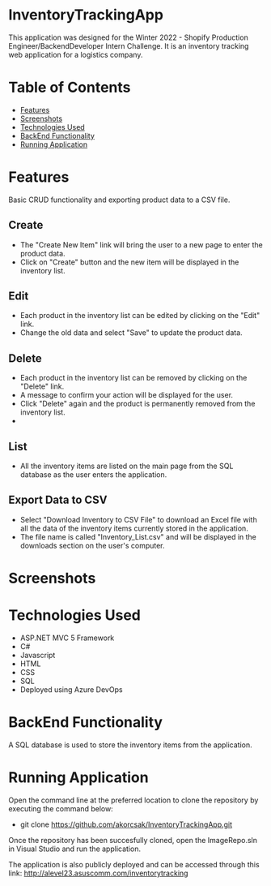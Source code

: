 # InventoryTrackingApp
This application was designed for the Winter 2022 - Shopify Production Engineer/BackendDeveloper Intern Challenge. It is an inventory tracking web application for a logistics company.

# Table of Contents
* [Features](#features)
* [Screenshots](#screenshots)
* [Technologies Used](#technologies-used)
* [BackEnd Functionality](#backend-functionality)
* [Running Application](#running-application)

# Features
Basic CRUD functionality and exporting product data to a CSV file.
## Create
 - The "Create New Item" link will bring the user to a new page to enter the product data.
 - Click on "Create" button and the new item will be displayed in the inventory list.

## Edit 
 - Each product in the inventory list can be edited by clicking on the "Edit" link. 
 - Change the old data and select "Save" to update the product data.

## Delete
 - Each product in the inventory list can be removed by clicking on the "Delete" link.
 - A message to confirm your action will be displayed for the user.
 - Click "Delete" again and the product is permanently removed from the inventory list.
 - 
## List
 - All the inventory items are listed on the main page from the SQL database as the user enters the application. 

## Export Data to CSV
 - Select "Download Inventory to CSV File" to download an Excel file with all the data of the inventory items currently stored in the application.
 - The file name is called "Inventory_List.csv" and will be displayed in the downloads section on the user's computer.

# Screenshots

# Technologies Used
- ASP.NET MVC 5 Framework
- C#
- Javascript
- HTML
- CSS
- SQL
- Deployed using Azure DevOps

# BackEnd Functionality
A SQL database is used to store the inventory items from the application.

# Running Application
Open the command line at the preferred location to clone the repository by executing the command below:
- git clone https://github.com/akorcsak/InventoryTrackingApp.git

Once the repository has been succesfully cloned, open the ImageRepo.sln in Visual Studio and run the application.

The application is also publicly deployed and can be accessed through this link: http://alevel23.asuscomm.com/inventorytracking
